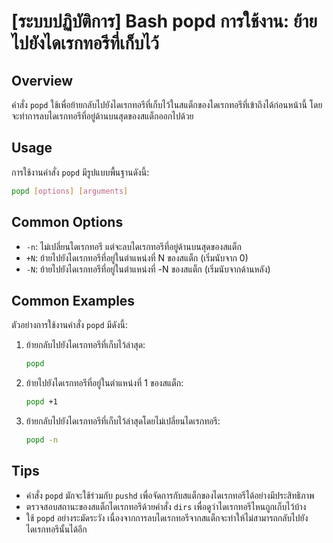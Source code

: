 # [ระบบปฏิบัติการ] Bash popd การใช้งาน: ย้ายไปยังไดเรกทอรีที่เก็บไว้

## Overview
คำสั่ง `popd` ใช้เพื่อย้ายกลับไปยังไดเรกทอรีที่เก็บไว้ในสแต็กของไดเรกทอรีที่เข้าถึงได้ก่อนหน้านี้ โดยจะทำการลบไดเรกทอรีที่อยู่ด้านบนสุดของสแต็กออกไปด้วย

## Usage
การใช้งานคำสั่ง `popd` มีรูปแบบพื้นฐานดังนี้:

```bash
popd [options] [arguments]
```

## Common Options
- `-n`: ไม่เปลี่ยนไดเรกทอรี แต่จะลบไดเรกทอรีที่อยู่ด้านบนสุดของสแต็ก
- `+N`: ย้ายไปยังไดเรกทอรีที่อยู่ในตำแหน่งที่ N ของสแต็ก (เริ่มนับจาก 0)
- `-N`: ย้ายไปยังไดเรกทอรีที่อยู่ในตำแหน่งที่ -N ของสแต็ก (เริ่มนับจากด้านหลัง)

## Common Examples
ตัวอย่างการใช้งานคำสั่ง `popd` มีดังนี้:

1. ย้ายกลับไปยังไดเรกทอรีที่เก็บไว้ล่าสุด:
   ```bash
   popd
   ```

2. ย้ายไปยังไดเรกทอรีที่อยู่ในตำแหน่งที่ 1 ของสแต็ก:
   ```bash
   popd +1
   ```

3. ย้ายกลับไปยังไดเรกทอรีที่เก็บไว้ล่าสุดโดยไม่เปลี่ยนไดเรกทอรี:
   ```bash
   popd -n
   ```

## Tips
- คำสั่ง `popd` มักจะใช้ร่วมกับ `pushd` เพื่อจัดการกับสแต็กของไดเรกทอรีได้อย่างมีประสิทธิภาพ
- ตรวจสอบสถานะของสแต็กไดเรกทอรีด้วยคำสั่ง `dirs` เพื่อดูว่าไดเรกทอรีไหนถูกเก็บไว้บ้าง
- ใช้ `popd` อย่างระมัดระวัง เนื่องจากการลบไดเรกทอรีจากสแต็กจะทำให้ไม่สามารถกลับไปยังไดเรกทอรีนั้นได้อีก